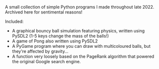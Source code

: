 A small collection of simple Python programs I made throughout late 2022. Archived here for sentimental reasons!

Included:
- A graphical bouncy ball simulation featuring physics, written using PySDL2 (1-5 keys change the mass of the balls!)
- A game of Pong also written using PySDL2
- A PyGame program where you can draw with multicoloured balls, but they're affected by gravity...
- A function very loosely based on the PageRank algorithm that powered the original Google search engine.
